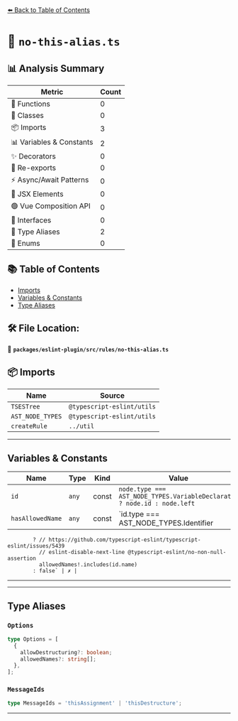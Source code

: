 [⬅️ Back to Table of Contents](../../../../index.md)

# 📄 `no-this-alias.ts`

## 📊 Analysis Summary

| Metric | Count |
|--------|-------|
| 🔧 Functions | 0 |
| 🧱 Classes | 0 |
| 📦 Imports | 3 |
| 📊 Variables & Constants | 2 |
| ✨ Decorators | 0 |
| 🔄 Re-exports | 0 |
| ⚡ Async/Await Patterns | 0 |
| 💠 JSX Elements | 0 |
| 🟢 Vue Composition API | 0 |
| 📐 Interfaces | 0 |
| 📑 Type Aliases | 2 |
| 🎯 Enums | 0 |

## 📚 Table of Contents

- [Imports](#imports)
- [Variables & Constants](#variables-constants)
- [Type Aliases](#type-aliases)

## 🛠️ File Location:
📂 **`packages/eslint-plugin/src/rules/no-this-alias.ts`**

## 📦 Imports

| Name | Source |
|------|--------|
| `TSESTree` | `@typescript-eslint/utils` |
| `AST_NODE_TYPES` | `@typescript-eslint/utils` |
| `createRule` | `../util` |


---

## Variables & Constants

| Name | Type | Kind | Value | Exported |
|------|------|------|-------|----------|
| `id` | `any` | const | `node.type === AST_NODE_TYPES.VariableDeclarator ? node.id : node.left` | ✗ |
| `hasAllowedName` | `any` | const | `id.type === AST_NODE_TYPES.Identifier
            ? // https://github.com/typescript-eslint/typescript-eslint/issues/5439
              // eslint-disable-next-line @typescript-eslint/no-non-null-assertion
              allowedNames!.includes(id.name)
            : false` | ✗ |


---


---

## Type Aliases

### `Options`

```ts
type Options = [
  {
    allowDestructuring?: boolean;
    allowedNames?: string[];
  },
];
```

### `MessageIds`

```ts
type MessageIds = 'thisAssignment' | 'thisDestructure';
```


---